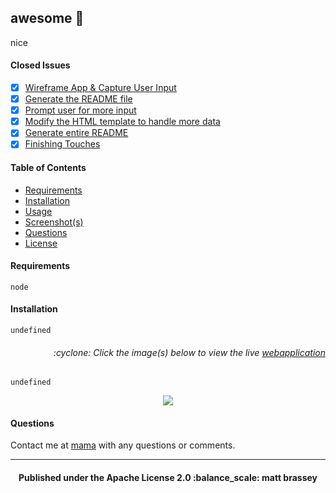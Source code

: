 
## awesome :scroll:

nice

#### Closed Issues

- [x] [Wireframe App & Capture User Input](https://github.com/mbrassey/awesome/issues/1)
- [x] [Generate the README file](https://github.com/mbrassey/awesome/issues/2)
- [x] [Prompt user for more input](https://github.com/mbrassey/awesome/issues/3)
- [x] [Modify the HTML template to handle more data](https://github.com/mbrassey/awesome/issues/4)
- [x] [Generate entire README](https://github.com/mbrassey/awesome/issues/5)
- [x] [Finishing Touches](https://github.com/mbrassey/awesome/issues/6)

#### Table of Contents

* [Requirements](#requirements)
* [Installation](#installation)
* [Usage](#usage)
* [Screenshot(s)](#screenshots)
* [Questions](#questions)
* [License](#license)

#### Requirements

    node

#### Installation

    undefined

<h6><p align="right">:cyclone: Click the image(s) below to view the live <a href="https://mbrassey.github.io/awesome/">webapplication</a></p></h6>

    undefined

[<p align="center"><img src="src/img/Preview.png">](https://mbrassey.github.io/awesome/)

#### Questions
Contact me at [mama](mailto:mama) with any questions or comments. 

---

<h4><p align="center">Published under the Apache License 2.0 :balance_scale: matt brassey</h4>

